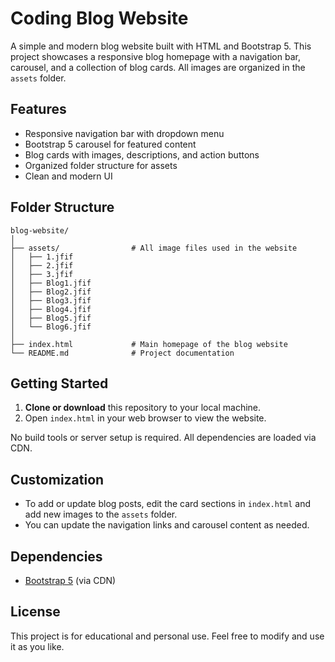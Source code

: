 # Coding Blog Website

A simple and modern blog website built with HTML and Bootstrap 5. This project showcases a responsive blog homepage with a navigation bar, carousel, and a collection of blog cards. All images are organized in the `assets` folder.

## Features

- Responsive navigation bar with dropdown menu
- Bootstrap 5 carousel for featured content
- Blog cards with images, descriptions, and action buttons
- Organized folder structure for assets
- Clean and modern UI

## Folder Structure

```
blog-website/
│
├── assets/                # All image files used in the website
│   ├── 1.jfif
│   ├── 2.jfif
│   ├── 3.jfif
│   ├── Blog1.jfif
│   ├── Blog2.jfif
│   ├── Blog3.jfif
│   ├── Blog4.jfif
│   ├── Blog5.jfif
│   └── Blog6.jfif
│
├── index.html             # Main homepage of the blog website
└── README.md              # Project documentation
```

## Getting Started

1. **Clone or download** this repository to your local machine.
2. Open `index.html` in your web browser to view the website.

No build tools or server setup is required. All dependencies are loaded via CDN.

## Customization

- To add or update blog posts, edit the card sections in `index.html` and add new images to the `assets` folder.
- You can update the navigation links and carousel content as needed.

## Dependencies

- [Bootstrap 5](https://getbootstrap.com/) (via CDN)

## License

This project is for educational and personal use. Feel free to modify and use it as you like.
